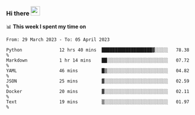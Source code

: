 ### Hi there <a href="https://www.gautamkrishnar.com/"><img src="https://media.giphy.com/media/hvRJCLFzcasrR4ia7z/giphy.gif" width="25px"></a>

📊 **This week I spent my time on**

<!--START_SECTION:waka-->

```text
From: 29 March 2023 - To: 05 April 2023

Python              12 hrs 40 mins  ███████████████████▓░░░░░   78.38 %
Markdown            1 hr 14 mins    ██░░░░░░░░░░░░░░░░░░░░░░░   07.72 %
YAML                46 mins         █▒░░░░░░░░░░░░░░░░░░░░░░░   04.82 %
JSON                25 mins         ▓░░░░░░░░░░░░░░░░░░░░░░░░   02.59 %
Docker              20 mins         ▓░░░░░░░░░░░░░░░░░░░░░░░░   02.11 %
Text                19 mins         ▒░░░░░░░░░░░░░░░░░░░░░░░░   01.97 %
```

<!--END_SECTION:waka-->
